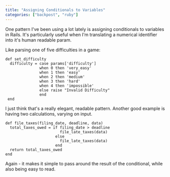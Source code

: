```yaml
---
title: "Assigning Conditionals to Variables"
categories: ["backpost", "ruby"]
---
```



One pattern I've been using a lot lately is assigning conditionals to variables in Rails. It's particularly useful when I'm translating a numerical identifier into it's human readable param.

Like parsing one of five difficulties in a game:

```
def set_difficulty
  difficulty = case params['difficulty']
               when 0 then 'very_easy'
               when 1 then 'easy'
               when 2 then 'medium'
               when 3 then 'hard'
               when 4 then 'impossible'
               else raise "Invalid Difficulty"
               end
 end

```

I just think that's a really elegant, readable pattern. Another good example is having two calculations, varying on input.

```
def file_taxes(filing_date, deadline, data)
  total_taxes_owed = if filing_date > deadline
                        file_late_taxes(data)
                      else
                        file_late_taxes(data)
                      end
  return total_taxes_owed
end
```

Again - it makes it simple to pass around the result of the conditional, while also being easy to read.
